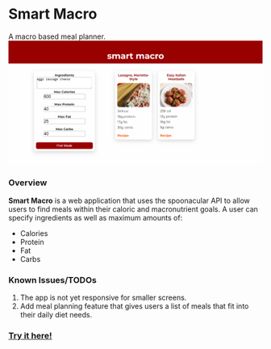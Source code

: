 # Smart Macro
A macro based meal planner.
![Smart Macro Screenshot](https://github.com/kevinjordan1994/smart-macro/blob/master/smart%20macro%202.PNG)

### Overview
**Smart Macro** is a web application that uses the spoonacular API to allow users to find meals within their caloric and macronutrient goals. 
A user can specify ingredients as well as maximum amounts of:

- Calories
- Protein
- Fat
- Carbs

### Known Issues/TODOs
1. The app is not yet responsive for smaller screens.
2. Add meal planning feature that gives users a list of meals that fit into their daily diet needs.

### [Try it here!](https://kevinjordan1994.github.io/smart-macro/)
